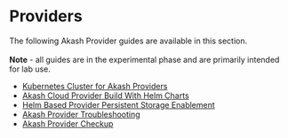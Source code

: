 # Providers

The following Akash Provider guides are available in this section.\
\
**Note** - all guides are in the experimental phase and are primarily intended for lab use.

* [Kubernetes Cluster for Akash Providers](kubernetes-cluster-for-akash-providers/)
* [Akash Cloud Provider Build With Helm Charts](akash-cloud-provider-build-with-helm-charts/)
* [Helm Based Provider Persistent Storage Enablement](helm-based-provider-persistent-storage-enablement/)
* [Akash Provider Troubleshooting](akash-provider-troubleshooting/)
* [Akash Provider Checkup](akash-provider-checkup/)
